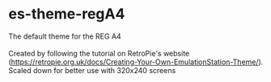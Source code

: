 # es-theme-regA4

The default theme for the REG A4 <br/>
<br/>
Created by following the tutorial on RetroPie's website (https://retropie.org.uk/docs/Creating-Your-Own-EmulationStation-Theme/). Scaled down for better use with 320x240 screens <br/>
